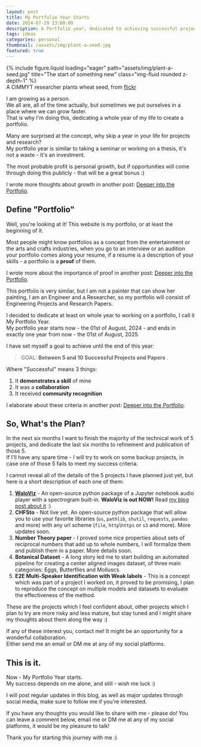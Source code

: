 ```yaml
---
layout: post
title: My Portfolio Year Starts
date: 2024-07-29 13:00:00
description: A Portfolio year, dedicated to achieving successful projects and publications
tags: ideas
categories: personal
thumbnail: /assets/img/plant-a-seed.jpg
featured: true
---
```


<div class="row">
    <div class="col-sm mt-3 mt-md-0">
        {% include figure.liquid loading="eager" path="assets/img/plant-a-seed.jpg" title="The start of something new" class="img-fluid rounded z-depth-1" %}
    </div>
</div>
<div class="caption">
    A CIMMYT researcher plants wheat seed, from <a href="https://www.flickr.com/photos/cimmyt/8208414846">flickr</a>
</div>

I am growing as a person.  
We all are, all of the time actually, but sometimes we put ourselves in a place where we can grow faster.  
That is why I'm doing this, dedicating a whole year of my life to create a portfolio.

Many are surprised at the concept, why skip a year in your life for projects and research?  
My portfolio year is similar to taking a seminar or working on a thesis, it's not a waste - it's an investment.

The most probable profit is personal growth, but if opportunities will come through doing this publicly - that will be a great bonus :)

I wrote more thoughts about growth in another post: [Deeper into the Portfolio](../portfolio-deeper#a-philosophy-of-personal-growth).

## Define "Portfolio"

Well, you're looking at it! This website is my portfolio, or at least the beginning of it.

Most people might know portfolios as a concept from the entertainment or the arts and crafts industries, when you go to an interview or an audition your portfolio comes along your resume, if a resume is a description of your skills - a portfolio is a **proof** of them.

I wrote more about the importance of proof in another post: [Deeper into the Portfolio](../portfolio-deeper#the-professionals-obligation-of-proof).

This portfolio is very similar, but I am not a painter that can show her painting, I am an Engineer and a Researcher, so my portfolio will consist of Engineering Projects and Research Papers.

I decided to dedicate at least on whole year to working on a portfolio, I call it My Portfolio Year.  
My portfolio year starts now - the 01st of August, 2024 - and ends in exactly one year from now - the 01st of August, 2025.

I have set myself a goal to achieve until the end of this year:

> GOAL: **Between 5 and 10 Successful Projects and Papers** .

Where "Successful" means 3 things:

1. It **demonstrates a skill** of mine
2. It was a **collaboration**
3. It received **community recognition**

I elaborate about these criteria in another post: [Deeper into the Portfolio](../portfolio-deeper#my-success-criteria).

## So, What's the Plan?

In the next six months I want to finish the majority of the technical work of 5 projects, and dedicate the last six months to refinement and publication of those 5.  
If I'll have any spare time - I will try to work on some backup projects, in case one of those 5 fails to meet my success criteria.

I cannot reveal all of the details of the 5 projects I have planned just yet, but here is a short description of each one of them:

1. [**WaloViz**](https://waloviz.com) - An open-source python package of a Jupyter notebook audio player with a spectrogram built-in. **WaloViz is out NOW!** Read [my blog post about it](../waloviz-out) :)
2. **CHFSto** - Not live yet. An open-source python package that will allow you to use your favorite libraries (`os`, `pathlib`, `shutil`, `requests`, `pandas` and more) with any url scheme (`file`, `http`\\`https` or `s3` and more). More updates soon.
3. **Number Theory paper** - I proved some nice properties about sets of reciprocal numbers that add up to whole numbers, I will formalize them and publish them in a paper. More details soon.
4. **Botanical Dataset** - A long story led me to start building an automated pipeline for creating a center aligned images dataset, of three main categories: Eggs, Butterflies and Molluscs.
5. **E2E Multi-Speaker Identification with Weak labels** - This is a concept which was part of a project I worked on, it proved to be promising, I plan to reproduce the concept on multiple models and datasets to evaluate the effectiveness of the method.

These are the projects which I feel confident about, other projects which I plan to try are more risky and less mature, but stay tuned and I might share my thoughts about them along the way :)

If any of these interest you, contact me! It might be an opportunity for a wonderful collaboration.  
Either send me an email or DM me at any of my social platforms.

## This is it.

Now - My Portfolio Year starts.  
My success depends on me alone, and still - wish me luck :)

I will post regular updates in this blog, as well as major updates through social media, make sure to follow me if you're interested.

If you have any thoughts you would like to share with me - please do! You can leave a comment below, email me or DM me at any of my social platforms, it would be my pleasure to talk!

Thank you for starting this journey with me :)
